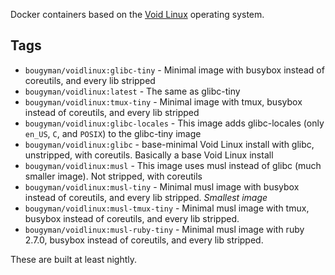 Docker containers based on the [Void Linux](http://voidlinux.org) operating system.

## Tags

* `bougyman/voidlinux:glibc-tiny` - Minimal image with busybox instead of coreutils, and every lib stripped
* `bougyman/voidlinux:latest` - The same as glibc-tiny
* `bougyman/voidlinux:tmux-tiny` - Minimal image with tmux, busybox instead of coreutils, and every lib stripped
* `bougyman/voidlinux:glibc-locales` - This image adds glibc-locales (only `en_US`, `C`, and `POSIX`) to the glibc-tiny image
* `bougyman/voidlinux:glibc` - base-minimal Void Linux install with glibc, unstripped, with coreutils. Basically a base Void Linux install
* `bougyman/voidlinux:musl` - This image uses musl instead of glibc (much smaller image). Not stripped, with coreutils
* `bougyman/voidlinux:musl-tiny` - Minimal musl image with busybox instead of coreutils, and every lib stripped. *Smallest image*
* `bougyman/voidlinux:musl-tmux-tiny` - Minimal musl image with tmux, busybox instead of coreutils, and every lib stripped.
* `bougyman/voidlinux:musl-ruby-tiny` - Minimal musl image with ruby 2.7.0, busybox instead of coreutils, and every lib stripped.

These are built at least nightly.
